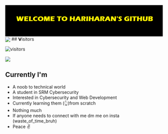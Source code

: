 <img align="center" src="https://raw.githubusercontent.com/hariharangit/hariharangit/main/Github%20img.png"/>

<img src = 'https://github-readme-stats.vercel.app/api?username=hariharangit&show_icons=true&theme=chartreuse-dark&count_private=true&line_height=40' align='center'>
## 𝗩isitors

![visitors](https://visitor-badge.glitch.me/badge?page_id=hariharangit.hariharangit)

<img src = 'https://github-readme-streak-stats.herokuapp.com/?user=hariharangit&theme=chartreuse-dark' align='center'/>

## Currently I'm 
- A noob to technical world 
- A student in SRM Cybersecurity
- Interested in Cybersecurity and Web Development
- Currently learning them (👆)from scratch 
- Nothing much 
- If anyone needs to connect with me dm me on insta (waste_of_time_bruh)
- Peace ✌ 
 
